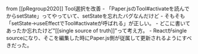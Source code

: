
from [[pRegroup2020]]
Tool選択を改善
    - 「Paper.jsのTool#activateを読んでからsetState」ってやっていて、setStateを忘れたバグなんだけど
    - そもそも「setState→useEffectでTool#activateが呼ばれる」が正しい。
    - どこに書いてあったか忘れたけど"[[single source of truth]]"って考え方。
    - Reactがsingle sourceになり、そこを編集した時にPaper.js側が従属して更新されるようにすべきだった。
